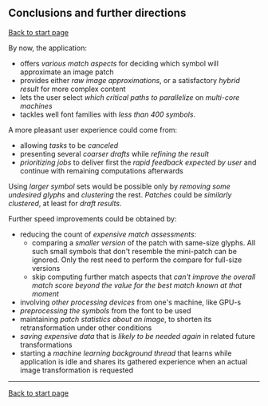 ## Conclusions and further directions ##
[Back to start page](../ReadMe.md)

By now, the application:
- offers *various match aspects* for deciding which symbol will approximate an image patch
- provides either *raw image approximations*, or a satisfactory *hybrid result* for more complex content
- lets the user select *which critical paths to parallelize* on *multi\-core machines*
- tackles well font families with *less than 400 symbols*.

A more pleasant user experience could come from:
- allowing *tasks* to be *canceled*
- presenting several *coarser drafts* while *refining the result*
- *prioritizing jobs* to deliver first the *rapid feedback expected by user* and continue with remaining computations afterwards

Using *larger symbol* sets would be possible only by *removing some undesired glyphs* and *clustering* the rest. *Patches* could be *similarly clustered*, at least for *draft results*.

Further speed improvements could be obtained by:
- reducing the count of *expensive match assessments*:
	- comparing a *smaller version* of the patch with same\-size glyphs. All such small symbols that don&#39;t resemble the mini\-patch can be ignored. Only the rest need to perform the compare for full\-size versions
	- skip computing further match aspects that *can&#39;t improve the overall match score beyond the value for the best match known at that moment*
- involving *other processing devices* from one&#39;s machine, like GPU\-s
- *preprocessing the symbols* from the font to be used
- maintaining *patch statistics about an image*, to shorten its retransformation under other conditions
- *saving expensive data* that is *likely to be needed again* in related future transformations
- starting a *machine learning background thread* that learns while application is idle and shares its gathered experience when an actual image transformation is requested

-----
[Back to start page](../ReadMe.md)

